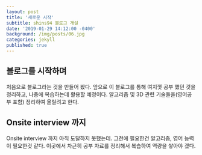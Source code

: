 ```yaml
---
layout: post
title: '새로운 시작'
subtitle: shins94 블로그 개설
date: '2019-01-29 14:12:00 -0400'
background: /img/posts/06.jpg
categories: jekyll
published: true
---
```

## 블로그를 시작하며

처음으로 블로그라는 것을 만들어 봤다. 앞으로 이 블로그를 통해 여지껏 공부 했던 것을 정리하고, 나중에 복습하는데 활용할 예정이다.
알고리즘 및 3D 관련 기술들을(영어공부 포함) 정리하여 올릴려고 한다.

## Onsite interview 까지

Onsite interview 까지 아직 도달하지 못했는데. 그전에 필요한건 알고리즘, 영어 능력이 필요한것 같다. 이곳에서 차근히 공부 자료를 정리해서 복습하여 역량을 쌓아야 겠다.
